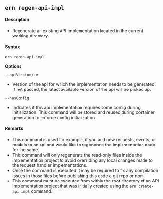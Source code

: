 ## `ern regen-api-impl`

#### Description

* Regenerate an existing API implementation located in the current working directory.

#### Syntax

`ern regen-api-impl`

**Options**

`--apiVersion/-v`

* Version of the api for which the implementation needs to be generated. If not passed, the latest available version of the api will be picked up.


`--hasConfig`

* Indicates if this api implementation requires some config during initialization. This command will be stored and reused during container generation to enforce config initialization

#### Remarks

* This command is used for example, if you add new requests, events, or models to an api and would like to regenerate the implementation code for the same.
* This command will only regenerate the read-only files inside the implementation project to avoid overriding any local changes made to the request handler implementations.
* Once the command is executed it may be required to fix any compilation issues in those files before publishing this code a git repo or npm.
* This command must be executed from within the root directory of an API implementation project that was initially created using the `ern create-api-impl` command.
